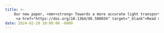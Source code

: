 ```yaml
---
title: >-
    Our new paper, <em><strong> Towards a more accurate light transport model for non-line-of-sight imaging </strong></em>, is now published!   
     <a href="https://doi.org/10.1364/OE.508034" target="_blank">Read more <i class="fas fa-angle-double-right"></i></a>
date: 2024-02-20 10:00:00 -0800
---
```

